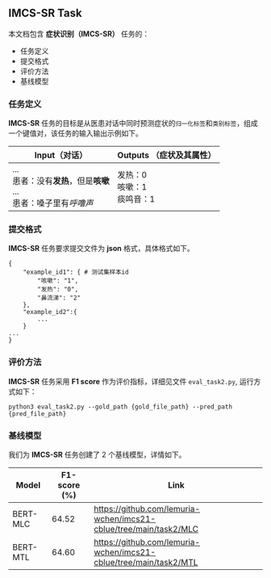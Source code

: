 ## IMCS-SR Task

本文档包含 **症状识别（IMCS-SR）** 任务的：

- 任务定义
- 提交格式
- 评价方法
- 基线模型

### 任务定义

**IMCS-SR** 任务的目标是从医患对话中同时预测症状的`归一化标签`和`类别标签`，组成一个键值对，该任务的输入输出示例如下。

| Input（对话）                                          | Outputs （症状及其属性）      |
|----------------------------------------------------|-----------------------|
| ...<br>患者：没有**发热**，但是**咳嗽**<br>...<br>患者：嗓子里有*呼噜声* | 发热：0<br>咳嗽：1<br>痰鸣音：1 |


### 提交格式

**IMCS-SR** 任务要求提交文件为 **json** 格式，具体格式如下。

```
{
    "example_id1": { # 测试集样本id
        "咳嗽": "1",
        "发热": "0",
        "鼻流涕": "2"
    }, 
    "example_id2":{
        ...
    }
...
}
```

### 评价方法

**IMCS-SR** 任务采用 **F1 score** 作为评价指标，详细见文件 `eval_task2.py`, 运行方式如下：

```shell
python3 eval_task2.py --gold_path {gold_file_path} --pred_path {pred_file_path}
```

### 基线模型

我们为 **IMCS-SR** 任务创建了 2 个基线模型，详情如下。

| Model    | F1-score (%) | Link                                                              |
|----------|--------------|-------------------------------------------------------------------|
| BERT-MLC | 64.52        | https://github.com/lemuria-wchen/imcs21-cblue/tree/main/task2/MLC |
| BERT-MTL | 64.60        | https://github.com/lemuria-wchen/imcs21-cblue/tree/main/task2/MTL |

